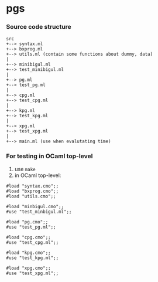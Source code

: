# pgs

### Source code structure
```
src 
+--> syntax.ml
+--> bxprog.ml 
+--> utils.ml (contain some functions about dummy, data)
|
+--> minibigul.ml	
+--> test_minibigul.ml
|
+--> pg.ml	
+--> test_pg.ml
|
+--> cpg.ml	
+--> test_cpg.ml
|
+--> kpg.ml	
+--> test_kpg.ml
|
+--> xpg.ml	
+--> test_xpg.ml
|
+--> main.ml (use when evalutating time)

```



### For testing in OCaml top-level
1. use ```make```
2. in OCaml top-level:
```
#load "syntax.cmo";;
#load "bxprog.cmo";;
#load "utils.cmo";;

#load "minbigul.cmo";;
#use "test_minbigul.ml";;

#load "pg.cmo";;
#use "test_pg.ml";;

#load "cpg.cmo";;
#use "test_cpg.ml";;

#load "kpg.cmo";;
#use "test_kpg.ml";;

#load "xpg.cmo";;
#use "test_xpg.ml";;
```